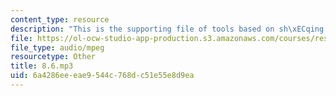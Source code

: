 ```yaml
---
content_type: resource
description: "This is the supporting file of tools based on sh\xECqing things."
file: https://ol-ocw-studio-app-production.s3.amazonaws.com/courses/res-21g-003-learning-chinese-a-foundation-course-in-mandarin-spring-2011/6a4286eeeae9544c768dc51e55e8d9ea_8.6.mp3
file_type: audio/mpeg
resourcetype: Other
title: 8.6.mp3
uid: 6a4286ee-eae9-544c-768d-c51e55e8d9ea
---
```

